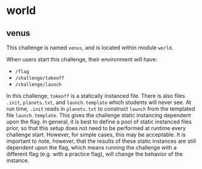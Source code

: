 # world
## venus

This challenge is named `venus`, and is located within module `world`.

When users start this challenge, their environment will have:
- `/flag`
- `/challenge/takeoff`
- `/challenge/launch`

In this challenge, `takeoff` is a statically instanced file.
There is also files `.init`, `planets.txt`, and `launch.template` which students will never see.
At run time, `.init` reads in `planets.txt` to construct `launch` from the templated file `launch.template`.
This gives the challenge static instancing dependent upon the flag.
In general, it is best to define a pool of static instanced files prior, so that this setup does not need to be performed at runtime every challenge start.
However, for simple cases, this may be acceptable.
It is important to note, however, that the results of these static instances are still dependent upon the flag, which means running the challenge with a different flag (e.g. with a practice flag), will change the behavior of the instance.
